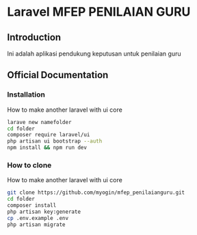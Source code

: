 
# Laravel MFEP PENILAIAN GURU 

## Introduction
Ini adalah aplikasi pendukung keputusan untuk penilaian guru 

## Official Documentation

### Installation
How to make another laravel with ui core

```bash
larave new namefolder
cd folder
composer require laravel/ui
php artisan ui bootstrap --auth
npm install && npm run dev

```

### How to clone
How to make another laravel with ui core

```bash
git clone https://github.com/myogin/mfep_penilaianguru.git 
cd folder
composer install
php artisan key:generate
cp .env.example .env
php artisan migrate

```
